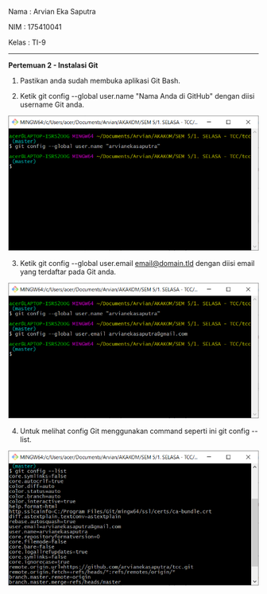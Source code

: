Nama	: Arvian Eka Saputra

NIM		: 175410041

Kelas	: TI-9
________________________________________
**Pertemuan 2 - Instalasi Git**

1.	Pastikan anda sudah membuka aplikasi Git Bash.


2.	Ketik git config --global user.name "Nama Anda di GitHub" dengan diisi username Git anda.

![satu](1.png)
 

3.	Ketik git config --global user.email email@domain.tld dengan diisi email yang terdaftar pada Git anda.

![dua](2.png)

 
4.	Untuk melihat config Git menggunakan command seperti ini git config --list.

![tiga](3.png)
